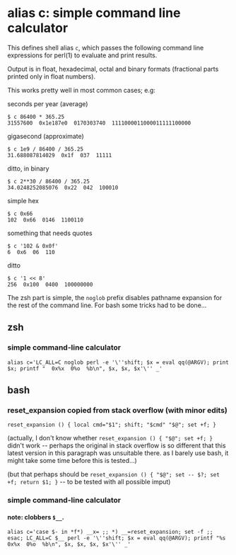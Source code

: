 
alias c: simple command line calculator
=======================================

This defines shell alias `c`, which passes the following command line
expressions for perl(1) to evaluate and print results.

Output is in float, hexadecimal, octal and binary formats (fractional
parts printed only in float numbers).

This works pretty well in most common cases; e.g:

seconds per year (average)

    $ c 86400 * 365.25
    31557600  0x1e187e0  0170303740  1111000011000011111100000

gigasecond (approximate)

    $ c 1e9 / 86400 / 365.25
    31.688087814029  0x1f  037  11111

ditto, in binary

    $ c 2**30 / 86400 / 365.25
    34.0248252085076  0x22  042  100010

simple hex

    $ c 0x66
    102  0x66  0146  1100110

something that needs quotes

    $ c '102 & 0x0f'
    6  0x6  06  110

ditto

    $ c '1 << 8'
    256  0x100  0400  100000000


The zsh part is simple, the `noglob` prefix disables pathname expansion for
the rest of the command line. For bash some tricks had to be done...


zsh
---

### simple command-line calculator

    alias c='LC_ALL=C noglob perl -e '\''shift; $x = eval qq(@ARGV); print $x; printf "  0x%x  0%o  %b\n", $x, $x, $x'\'' _'


bash
----

### reset_expansion copied from stack overflow (with minor edits)

    reset_expansion () { local cmd="$1"; shift; "$cmd" "$@"; set +f; }

(actually, I don't know whether `reset_expansion () { "$@"; set +f; }`
didn't work -- perhaps the original in stack overflow is so different
that this latest version in this paragraph was unsuitable there. as
I barely use bash, it might take some time before this is tested...)

(but that perhaps should be
`reset_expansion () { "$@"; set -- $?; set +f; return $1; }`
-- to be tested with all possible imput)

### simple command-line calculator

#### note: clobbers `$__`.

    alias c='case $- in *f*) __x= ;; *) __=reset_expansion; set -f ;; esac; LC_ALL=C $__ perl -e '\''shift; $x = eval qq(@ARGV); printf "%s  0x%x  0%o  %b\n", $x, $x, $x, $x'\'' _'
